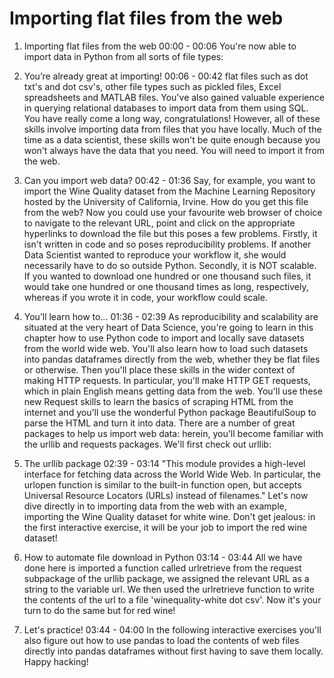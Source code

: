 # Importing flat files from the web

1. Importing flat files from the web
00:00 - 00:06
You're now able to import data in Python from all sorts of file types:

2. You’re already great at importing!
00:06 - 00:42
flat files such as dot txt's and dot csv's, other file types such as pickled files, Excel spreadsheets and MATLAB files. You've also gained valuable experience in querying relational databases to import data from them using SQL. You have really come a long way, congratulations! However, all of these skills involve importing data from files that you have locally. Much of the time as a data scientist, these skills won't be quite enough because you won't always have the data that you need. You will need to import it from the web.

3. Can you import web data?
00:42 - 01:36
Say, for example, you want to import the Wine Quality dataset from the Machine Learning Repository hosted by the University of California, Irvine. How do you get this file from the web? Now you could use your favourite web browser of choice to navigate to the relevant URL, point and click on the appropriate hyperlinks to download the file but this poses a few problems. Firstly, it isn't written in code and so poses reproducibility problems. If another Data Scientist wanted to reproduce your workflow it, she would necessarily have to do so outside Python. Secondly, it is NOT scalable. If you wanted to download one hundred or one thousand such files, it would take one hundred or one thousand times as long, respectively, whereas if you wrote it in code, your workflow could scale.

4. You’ll learn how to…
01:36 - 02:39
As reproducibility and scalability are situated at the very heart of Data Science, you're going to learn in this chapter how to use Python code to import and locally save datasets from the world wide web. You'll also learn how to load such datasets into pandas dataframes directly from the web, whether they be flat files or otherwise. Then you'll place these skills in the wider context of making HTTP requests. In particular, you'll make HTTP GET requests, which in plain English means getting data from the web. You'll use these new Request skills to learn the basics of scraping HTML from the internet and you'll use the wonderful Python package BeautifulSoup to parse the HTML and turn it into data. There are a number of great packages to help us import web data: herein, you'll become familiar with the urllib and requests packages. We'll first check out urllib:

5. The urllib package
02:39 - 03:14
"This module provides a high-level interface for fetching data across the World Wide Web. In particular, the urlopen function is similar to the built-in function open, but accepts Universal Resource Locators (URLs) instead of filenames." Let's now dive directly in to importing data from the web with an example, importing the Wine Quality dataset for white wine. Don't get jealous: in the first interactive exercise, it will be your job to import the red wine dataset!

6. How to automate file download in Python
03:14 - 03:44
All we have done here is imported a function called urlretrieve from the request subpackage of the urllib package, we assigned the relevant URL as a string to the variable url. We then used the urlretrieve function to write the contents of the url to a file 'winequality-white dot csv'. Now it's your turn to do the same but for red wine!

7. Let's practice!
03:44 - 04:00
In the following interactive exercises you'll also figure out how to use pandas to load the contents of web files directly into pandas dataframes without first having to save them locally. Happy hacking!